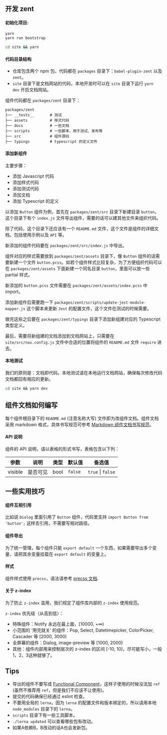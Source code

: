 ## 开发 zent

#### 初始化项目:

```bash
yarn
yarn run bootstrap

cd site && yarn
```

#### 代码目录结构

- 仓库包含两个 npm 包，代码都在 `packages` 目录下：`babel-plugin-zent` 以及 `zent`。
- `site` 目录下是文档网站的代码，本地开发时可以在 `site` 目录下运行 `yarn dev` 开启文档网站。

组件代码都在 `packages/zent` 目录下：

```
packages/zent
├── __tests__       # 测试
├── assets          # 样式代码
├── docs            # 一些文档
├── scripts         # 一些脚本，用于测试、发布等
├── src             # 组件源码
├── typings         # typescript 的定义文件
```

#### 添加新组件

主要步骤：

- 添加 Javascript 代码
- 添加样式代码
- 添加测试代码
- 添加文档
- 添加 Typescript 的定义

以添加 `Button` 组件为例，首先在 `packages/zent/src` 目录下新建目录 `button`，这个目录下有个 `index.js` 文件导出组件，需要的话可以建其他文件来组织代码。

除了代码，这个目录下还应该有一个 `README.md` 文件，这个文件是组件的详细文档，包括使用示例以及 `API` 等。

新添加的组件代码要在 `packages/zent/src/index.js` 中导出。

组件对应的样式需要放到 `packages/zent/assets` 目录下，像 `Button` 组件的话需要新建一个文件 `button.pcss`。如若个组件样式比较复杂，为了方便组织代码可以在 `packages/zent/assets` 下面新建一个同名目录 `button`，里面可以放一些 partial 样式。

新添加的 `button.pcss` 文件需要在 `packages/zent/assets/index.pcss` 中 import。

添加新组件后需要跑一下 `packages/zent/scripts/update-jest-module-mapper.js` 这个脚本来更新 `Jest` 的配置文件，这个文件在测试的时候需要。

做完这些之后要在 `packages/zent/typings` 目录下添加新组建对应的 Typescript 类型定义。

最后，需要将新组建的文档添加到文档网站上，只需要在 `site/src/nav.config.js` 文件中合适的位置将组件的 `README.md` 文件 `require` 进去。

#### 本地测试

我们的原则是：文档即代码。本地测试请在本地运行文档网站，确保每次修改代码文档都回有相应的更新。

```bash
cd site && yarn dev
```

## 组件文档如何编写

每个组件根目录下的 `README.md` (注意名称大写) 文件即为改组件文档。组件文档采用 markdown 格式，具体书写规范可参考 [Markdown 组件文档书写规范](./MARKDOWN.md)。

#### API 说明

组件的 API 说明，请以表格的形式书写，表格包含以下列：

| 参数         |   说明         | 类型     | 默认值      | 备选值            |
| ------------ | ------------- | -------- | ---------- | ----------------- |
| visible      | 是否可见       | bool     |    `false` | `true` \| `false` |

## 一些实用技巧

#### 组件互相引用

比如说 `Dialog` 里面引用了 `Button` 组件，代码里支持 `import Button from 'button';` 这样去引用，不需要写相对路径。

#### 组件导出

为了统一管理，每个组件只能 `export default` 一个东西，如果需要导出多个变量，请把其余变量挂载在 `export default` 的变量上。

#### 样式

组件样式使用 `precss`，语法请参考 [precss 文档](https://github.com/jonathantneal/precss).

#### 关于 z-index

为了防止 `z-index` 滥用，我们规定了组件库内部的 `z-index` 使用规范。

`z-index` 优先级（从高到低）：

* 特殊组件：Notify 永远在最上面，[10000, +∞)
* 小范围的 ‘用完就关’ 的组件：Pop, Select, Datetimepicker, ColorPicker, Cascader 等 [2000, 3000)
* 全屏幕的组件：Dialog, image-preview 等 [1000, 2000)
* 其他：组件内部用来控制层次的 z-index 的区间 [-10, 10]，尽可能写小，一般1，2，3这种就够了。

## Tips

* 导出的组件不要写成 [Functional Component](https://facebook.github.io/react/docs/refs-and-the-dom.html#refs-and-functional-components)，这样子使用的时候没法加 `ref` (虽然不推荐用 `ref`，但是我们不应该不让使用)。
* 提交的代码确保已经通过 eslint 检查。
* 不要用全局的 `lerna`，因为 `lerna` 的配置文件和版本绑定的，所以请用本地 `node_modules` 目录下的 `lerna`。
* `scripts` 目录下有一些工具脚本。
* `./lerna updated` 可以查看哪些包有改动。
* 如果A依赖B，B改动的话A也会发新包。
